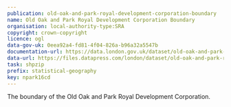 ```yaml
---
publication: old-oak-and-park-royal-development-corporation-boundary
name: Old Oak and Park Royal Development Corporation Boundary
organisation: local-authority-type:SRA
copyright: crown-copyright
licence: ogl
data-gov-uk: 0eea92a4-fd81-4f04-826a-b96a32a5547b
documentation-url: https://data.london.gov.uk/dataset/old-oak-and-park-royal-development-corporation-boundary-
data-url: https://files.datapress.com/london/dataset/old-oak-and-park-royal-development-corporation-boundary-/2016-07-28T11:44:40/OPDC-shp.zip
task: shpzip
prefix: statistical-geography
key: npark16cd
---
```


The boundary of the Old Oak and Park Royal Development Corporation.
